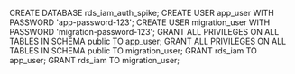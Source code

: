 CREATE DATABASE rds_iam_auth_spike;
CREATE USER app_user WITH PASSWORD 'app-password-123';
CREATE USER migration_user WITH PASSWORD 'migration-password-123';
GRANT ALL PRIVILEGES ON ALL TABLES IN SCHEMA public TO app_user;
GRANT ALL PRIVILEGES ON ALL TABLES IN SCHEMA public TO migration_user;
GRANT rds_iam TO app_user;
GRANT rds_iam TO migration_user;